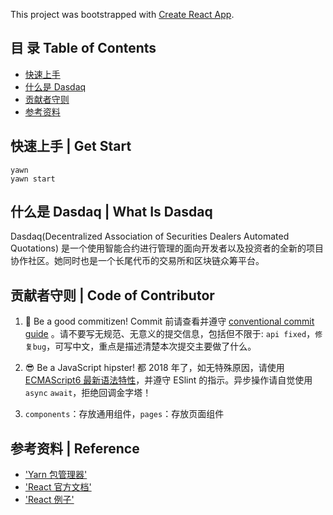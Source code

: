 This project was bootstrapped with [Create React App](https://github.com/facebookincubator/create-react-app).

## 目 录   Table of Contents

- [快速上手](#get-start)
- [什么是 Dasdaq](#what-is-dasdaq)
- [贡献者守则](#code-of-contributor)
- [参考资料](#reference)


## 快速上手 | Get Start 
```
yawn 
yawn start
```


## 什么是 Dasdaq | What Is Dasdaq
Dasdaq(Decentralized Association of Securities Dealers Automated Quotations) 是一个使用智能合约进行管理的面向开发者以及投资者的全新的项目协作社区。她同时也是一个长尾代币的交易所和区块链众筹平台。


## 贡献者守则 | Code of Contributor

1. 👮‍ Be a good commitizen! Commit 前请查看并遵守 [conventional commit guide](https://github.com/marionebl/commitlint/tree/master/%40commitlint/config-conventional) 。请不要写无规范、无意义的提交信息，包括但不限于: `api fixed`，`修复bug`，可写中文，重点是描述清楚本次提交主要做了什么。

1. 😎 Be a JavaScript hipster! 都 2018 年了，如无特殊原因，请使用 [ECMAScript6 最新语法特性](http://es6.ruanyifeng.com/)，并遵守 ESlint 的指示。异步操作请自觉使用 `async` `await`，拒绝回调金字塔！

1. `components`：存放通用组件，`pages`：存放页面组件

## 参考资料 | Reference
- ['Yarn 包管理器'](https://yarnpkg.com/zh-Hans/)
- ['React 官方文档'](https://github.com/facebook/create-react-app)
- ['React 例子'](https://github.com/enaqx/awesome-react#example-apps)
